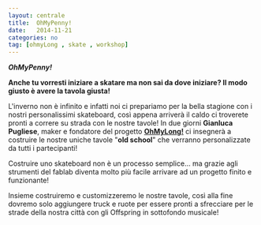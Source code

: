 ```yaml
---
layout: centrale
title:  OhMyPenny!
date:   2014-11-21
categories: no
tag: [ohmyLong , skate , workshop]
---
```

***OhMyPenny!***

**Anche tu vorresti iniziare a skatare ma non sai da dove iniziare?
Il modo giusto è avere la tavola giusta!**

L'inverno non è infinito e infatti noi ci prepariamo per la bella stagione con i nostri personalissimi skateboard, così appena arriverà il caldo ci troverete pronti a correre su strada con le nostre tavole! In due giorni **Gianluca Pugliese**, maker e fondatore del progetto [**OhMyLong!**](http://ohmylong.tk/) ci insegnerà a costruire le nostre uniche tavole "**old school**" che verranno personalizzate da tutti i partecipanti!

Costruire uno skateboard non è un processo semplice… ma grazie agli strumenti del fablab diventa molto più facile arrivare ad un progetto finito e funzionante!

Insieme costruiremo e customizzeremo le nostre tavole, così alla fine dovremo solo aggiungere truck e ruote per essere pronti a sfrecciare per le strade della nostra città con gli Offspring in sottofondo musicale!
